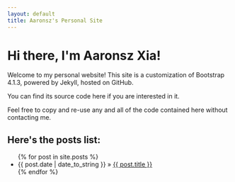 ```yaml
---
layout: default
title: Aaronsz's Personal Site
---
```


# Hi there, I'm Aaronsz Xia!

Welcome to my personal website! This site is a customization of Bootstrap 4.1.3, powered by Jekyll, hosted on GitHub.

You can find its source code here if you are interested in it.

Feel free to copy and re-use any and all of the code contained here without contacting me.

<!-- I am a student of <abbr title="Nanjing University of Posts and Telecommunications">NJUPT</abbr> by day, and a programmer by night. -->

<!-- It is my personal website and currently being updated not so actively, cause I am preparing for the postgraduate entrance examination. -->

## Here's the posts list:

<ul class="posts">
  {% for post in site.posts %}
    <li><span>{{ post.date | date_to_string }}</span> &raquo; <a href="{{ site.baseurl }}{{ post.url }}">{{ post.title }}</a></li>
  {% endfor %}
</ul>